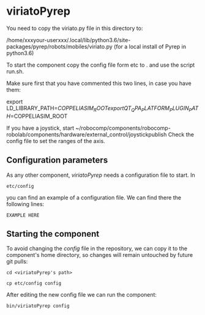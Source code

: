 # viriatoPyrep

You need to copy the viriato.py file in this directory to:

/home/xxxyour-userxxx/.local/lib/python3.6/site-packages/pyrep/robots/mobiles/viriato.py
(for a local install of Pyrep in python3.6)

To start the component copy the config file form etc to . and use the script run.sh. 

Make sure first that you have commented this two lines, in case you have them:
 
export LD_LIBRARY_PATH=$COPPELIASIM_ROOT
export QT_QPA_PLATFORM_PLUGIN_PATH=$COPPELIASIM_ROOT

If you have a joystick, start ~/robocomp/components/robocomp-robolab/components/hardware/external_control/joystickpublish
Check the config file to set the ranges of the axis.

## Configuration parameters
As any other component, *viriatoPyrep* needs a configuration file to start. In
```
etc/config
```
you can find an example of a configuration file. We can find there the following lines:
```
EXAMPLE HERE
```

## Starting the component
To avoid changing the *config* file in the repository, we can copy it to the component's home directory, so changes will remain untouched by future git pulls:

```
cd <viriatoPyrep's path> 
```
```
cp etc/config config
```

After editing the new config file we can run the component:

```
bin/viriatoPyrep config
```
